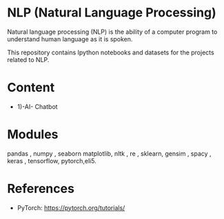 # NLP (Natural Language Processing)

Natural language processing (NLP) is the ability of a computer program to understand human language as it is spoken.<br>

This repository contains Ipython notebooks and datasets for the projects related to NLP.

# Content

- 1)-AI- Chatbot

# Modules

pandas , numpy , seaborn matplotlib, nltk , re , sklearn, gensim , spacy , keras , tensorflow, pytorch,eli5.

# References

- PyTorch: https://pytorch.org/tutorials/
